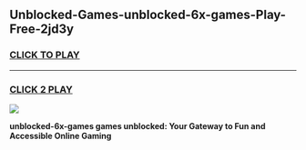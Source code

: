 
## Unblocked-Games-unblocked-6x-games-Play-Free-2jd3y
<h3>
<a href="https://premium76.site?title=unblocked-6x-games&ref=09A">CLICK TO PLAY</a></h3>
<hr>

<h3>
<a href="https://premium76.site?title=unblocked-6x-games&ref=09A">CLICK 2 PLAY</a>
  
</h3>

<a href="https://premium76.site?title=unblocked-6x-games&ref=09A"><img src="https://clearcache.store/games.png"></a>


**unblocked-6x-games games unblocked: Your Gateway to Fun and Accessible Online Gaming**
